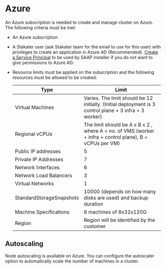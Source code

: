 # Azure

An Azure subscription is needed to create and manage cluster on Azure. The following criteria must be met:

- An Azure subscription
- A Stakater user (ask Stakater team for the email to use for this user) with privileges to create an application in Azure AD (Recommended). [Create a Service Principal](https://docs.openshift.com/container-platform/4.9/installing/installing_azure/installing-azure-account.html#installation-azure-service-principal_installing-azure-account) to be used by SAAP installer if you do not want to give permissions to Azure AD.
- Resource limits must be applied on the subscription and the following resources must be allowed to be created:

  |Type        | Limit |
  |------------|------------|
  | Virtual Machines | Varies. The limit should be 12 initially. (Initial deployment is 3 control plane + 3 infra + 3 worker) |
  | Regional vCPUs | The limit should be A x B x 2 , where A = no. of VMS (worker + infra + control plane), B = vCPUs per VM) |
  | Public IP addresses | 5 |
  | Private IP Addresses | 7 |
  | Network Interfaces | 6 |
  | Network Load Balancers | 3 |
  | Virtual Networks | 1 |
  | StandardStorageSnapshots | 10000 (depends on how many disks are used) and backup duration |
  | Machine Specifications | 6 machines of 8x32x120G |
  | Region | Region will be identified by the customer |

## Autoscaling

Node autoscaling is available on Azure. You can configure the autoscaler option to automatically scale the number of machines in a cluster.
